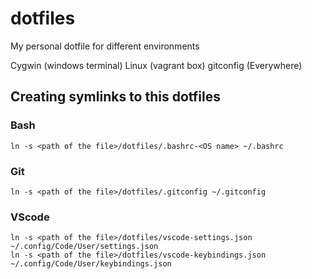 # dotfiles
My personal dotfile for different environments

Cygwin (windows terminal)
Linux (vagrant box)
gitconfig (Everywhere)

## Creating symlinks to this dotfiles
### Bash
```console 
ln -s <path of the file>/dotfiles/.bashrc-<OS name> ~/.bashrc  
```

### Git
```console 
ln -s <path of the file>/dotfiles/.gitconfig ~/.gitconfig  
```

### VScode
```console 
ln -s <path of the file>/dotfiles/vscode-settings.json ~/.config/Code/User/settings.json  
ln -s <path of the file>/dotfiles/vscode-keybindings.json ~/.config/Code/User/keybindings.json  
```